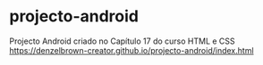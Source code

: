 # projecto-android
Projecto Android criado no Capítulo 17 do curso HTML e CSS
https://denzelbrown-creator.github.io/projecto-android/index.html
